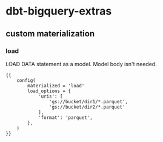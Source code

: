 # dbt-bigquery-extras

## custom materialization

### load

LOAD DATA statement as a model. Model body isn't needed.

```
{{
    config(
        materialized = 'load'
        load_options = {
            'uris': [
                'gs://bucket/dir1/*.parquet',
                'gs://bucket/dir2/*.parquet'
            ],
            'format': 'parquet',
        },
    )
}}
```
